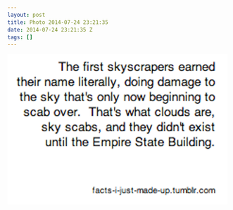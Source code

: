 ```yaml
---
layout: post
title: Photo 2014-07-24 23:21:35
date: 2014-07-24 23:21:35 Z
tags: []
---
```

![](/media/2014/07/92772595364.png)
